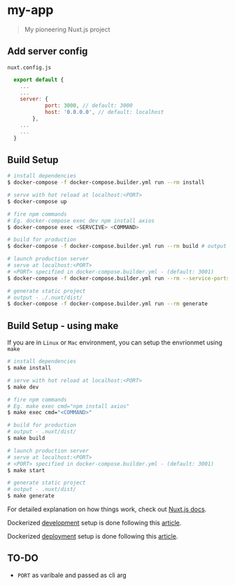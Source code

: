 # my-app

> My pioneering Nuxt.js project

## Add server config

`nuxt.config.js`
```javascript
  export default {
    ...
    ...  
    server: {
            port: 3000, // default: 3000
            host: '0.0.0.0', // default: localhost
        },
    ...
    ...
  }
```

## Build Setup

```bash
# install dependencies
$ docker-compose -f docker-compose.builder.yml run --rm install

# serve with hot reload at localhost:<PORT>
$ docker-compose up

# fire npm commands
# Eg. docker-compose exec dev npm install axios
$ docker-compose exec <SERVCIVE> <COMMAND> 

# build for production
$ docker-compose -f docker-compose.builder.yml run --rm build # output - ./.nuxt/dist/

# launch production server
# serve at localhost:<PORT> 
# <PORT> specified in docker-compose.builder.yml - (default: 3001)
$ docker-compose -f docker-compose.builder.yml run --rm --service-ports start

# generate static project
# output - ./.nuxt/dist/
$ docker-compose -f docker-compose.builder.yml run --rm generate
```

## Build Setup - using make

If you are in `Linux` or `Mac` environment, you can setup the envrionmet using `make`

```bash
# install dependencies
$ make install

# serve with hot reload at localhost:<PORT>
$ make dev

# fire npm commands
# Eg. make exec cmd="npm install axios"
$ make exec cmd="<COMMAND>" 

# build for production
# output - .nuxt/dist/
$ make build

# launch production server
# serve at localhost:<PORT> 
# <PORT> specified in docker-compose.builder.yml - (default: 3001)
$ make start

# generate static project
# output - .nuxt/dist/
$ make generate

```


For detailed explanation on how things work, check out [Nuxt.js docs](https://nuxtjs.org).

Dockerized <u>development</u> setup is done following this [article](https://hackernoon.com/a-better-way-to-develop-node-js-with-docker-cd29d3a0093).

Dockerized <u>deployment</u> setup is done following this [article](https://dev.to/frontendfoxes/dockerise-your-nuxt-ssr-app-like-a-boss-a-true-vue-vixens-story-4mm6).

## TO-DO
- `PORT` as varibale and passed as cli arg